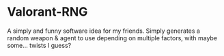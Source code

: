 # Valorant-RNG
A simply and funny software idea for my friends. Simply generates a random weapon &amp; agent to use depending on multiple factors, with maybe some... twists I guess?
